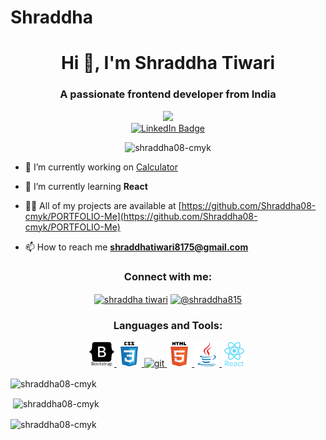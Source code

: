 # Shraddha
<!-- ![Banner](https://res.cloudinary.com/superfolio/image/upload/v1620689979/68747470733a2f2f692e70696e696d672e636f6d2f6f726967696e616c732f63362f33332f63322f63363333633230656465383266306530636564376435373064626533613166332e676966_yjuh2s.gif)
 -->
<h1 align="center">Hi 👋, I'm Shraddha Tiwari</h1>
<h3 align="center">A passionate frontend developer from India</h3>
<!-- <img align="right" alt="Coding" width="400" src="[https://images.app.goo.gl/Gm16krTMttrjLH237](https://images.app.goo.gl/pbtYhu2SasEtebup6](https://images.app.goo.gl/Pg9C4hpLBBYUmezi6)" />
 -->
 <div id="header" align="center">
  <img src="https://media.giphy.com/media/M9gbBd9nbDrOTu1Mqx/giphy.gif" width="100"/>
</div>

  <div id="badges" align="center">
  <a href="https://www.linkedin.com/in/shraddha-tiwari-a1432724a/">
    <img src="https://img.shields.io/badge/LinkedIn-blue?style=for-the-badge&logo=linkedin&logoColor=white" alt="LinkedIn Badge"/>
  </a>
 </div>

<p align="center"> <img src="https://komarev.com/ghpvc/?username=shraddha08-cmyk&label=Profile%20views&color=0e75b6&style=flat" alt="shraddha08-cmyk" /> </p>

- 🔭 I’m currently working on [Calculator](https://github.com/Shraddha08-cmyk/calculator)

- 🌱 I’m currently learning **React**

- 👨‍💻 All of my projects are available at [https://github.com/Shraddha08-cmyk/PORTFOLIO-Me](https://github.com/Shraddha08-cmyk/PORTFOLIO-Me)

- 📫 How to reach me **shraddhatiwari8175@gmail.com**

<h3 align="center">Connect with me:</h3>
<p align="center">
<a href="https://linkedin.com/in/shraddha tiwari" target="blank"><img align="center" src="https://raw.githubusercontent.com/rahuldkjain/github-profile-readme-generator/master/src/images/icons/Social/linked-in-alt.svg" alt="shraddha tiwari" height="30" width="40" /></a>
<a href="https://hashnode.com/@shraddha815" target="blank"><img align="center" src="https://raw.githubusercontent.com/rahuldkjain/github-profile-readme-generator/master/src/images/icons/Social/hashnode.svg" alt="@shraddha815" height="30" width="40" /></a>
</p>

<h3 align="center">Languages and Tools:</h3>
<p align="center"> <a href="https://getbootstrap.com" target="_blank" rel="noreferrer"> <img src="https://raw.githubusercontent.com/devicons/devicon/master/icons/bootstrap/bootstrap-plain-wordmark.svg" alt="bootstrap" width="40" height="40"/> </a> <a href="https://www.w3schools.com/css/" target="_blank" rel="noreferrer"> <img src="https://raw.githubusercontent.com/devicons/devicon/master/icons/css3/css3-original-wordmark.svg" alt="css3" width="40" height="40"/> </a> <a href="https://git-scm.com/" target="_blank" rel="noreferrer"> <img src="https://www.vectorlogo.zone/logos/git-scm/git-scm-icon.svg" alt="git" width="40" height="40"/> </a> <a href="https://www.w3.org/html/" target="_blank" rel="noreferrer"> <img src="https://raw.githubusercontent.com/devicons/devicon/master/icons/html5/html5-original-wordmark.svg" alt="html5" width="40" height="40"/> </a> <a href="https://www.java.com" target="_blank" rel="noreferrer"> <img src="https://raw.githubusercontent.com/devicons/devicon/master/icons/java/java-original.svg" alt="java" width="40" height="40"/> </a> <a href="https://reactjs.org/" target="_blank" rel="noreferrer"> <img src="https://raw.githubusercontent.com/devicons/devicon/master/icons/react/react-original-wordmark.svg" alt="react" width="40" height="40"/> </a> </p>

<p><img align="center" src="https://github-readme-stats.vercel.app/api/top-langs?username=shraddha08-cmyk&show_icons=true&locale=en&layout=compact" alt="shraddha08-cmyk" /></p>

<p>&nbsp;<img align="center" src="https://github-readme-stats.vercel.app/api?username=shraddha08-cmyk&show_icons=true&locale=en" alt="shraddha08-cmyk" /></p>

<p><img align="center" src="https://github-readme-streak-stats.herokuapp.com/?user=shraddha08-cmyk&" alt="shraddha08-cmyk" /></p>
